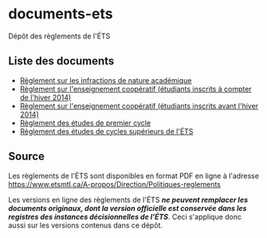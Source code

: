 # documents-ets

Dépôt des règlements de l'ÉTS

## Liste des documents
- [Règlement sur les infractions de nature académique](https://github.com/aeets/documents-ets/blob/master/reglements/Infractions_nature_academique.txt)
- [Règlement sur l'enseignement coopératif (étudiants inscrits à compter de l'hiver 2014)](https://github.com/aeets/documents-ets/blob/master/reglements/regl_enseignement_coop.txt)
- [Règlement sur l'enseignement coopératif (étudiants inscrits avant l'hiver 2014)](https://github.com/aeets/documents-ets/blob/master/reglements/regl_enseignement_coop_H2014.txt)
- [Règlement des études de premier cycle](https://github.com/aeets/documents-ets/blob/master/reglements/regl_etudes_1er_cycle.txt)
- [Règlement des études de cycles supérieurs de l'ÉTS](https://github.com/aeets/documents-ets/blob/master/reglements/regl_etudes_sup.txt)

## Source
Les règlements de l'ÉTS sont disponibles en format PDF en ligne à l'adresse https://www.etsmtl.ca/A-propos/Direction/Politiques-reglements

Les versions en ligne des règlements de l'ÉTS **_ne peuvent remplacer les documents originaux, dont la version officielle est conservée dans les registres des instances décisionnelles de l'ÉTS_**. Ceci s'applique donc aussi sur les versions contenus dans ce dépôt.
